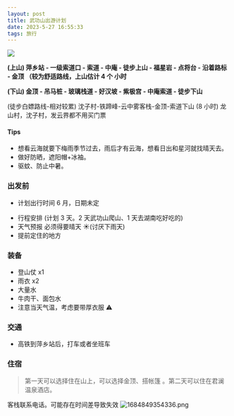 ```yaml
---
layout: post
title: 武功山出游计划
date: 2023-5-27 16:55:33
tags: 旅行
---
```


![](https://img.erpweb.eu.org/imgs/2023/11/a8af75eb4b628df6.png)

**(上山) 萍乡站 - 一级索道口 - 索道 - 中庵 - 徒步上山 - 福星岩 - 点将台 - 沿着路标 - 金顶 （较为舒适路线，上山估计 4 个 小时**

**(下山) 金顶 - 吊马桩 - 玻璃栈道 - 好汉坡 - 紫极宫 - 中庵索道 - 徒步下山**

(徒步白嫖路线-相对较累)
沈子村-铁蹄峰-云中雾客栈-金顶-索道下山 (8 小时)
龙山村，沈子村，发云界都不用买门票

#### Tips

- 想看云海就要下梅雨季节过去，雨后才有云海，想看日出和星河就找晴天去。
- 做好防晒，遮阳帽+冰袖。
- 驱蚊、防止中暑。

### 出发前

- 计划出行时间 6 月，日期未定

* 行程安排 (计划 3 天。2 天武功山爬山、1 天去湖南吃好吃的)
* 天气预报 必须得要晴天 ☀️(讨厌下雨天)
* 提前定住的地方

### 装备

- 登山仗 x1
- 雨衣 x2
- 大量水
- 牛肉干、面包水
- 注意当天气温，考虑要带厚衣服 ⚠️

### 交通

- 高铁到萍乡站后，打车或者坐班车

### 住宿

> 第一天可以选择住在山上，可以选择金顶、搭帐篷 。第二天可以住在君澜温泉酒店。

客栈联系电话。可能存在时间差导致失效
![1684849354336.png](https://img1.imgtp.com/2023/05/23/snkrRINT.png)
